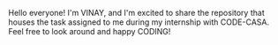 Hello everyone! I'm VINAY, and I'm excited to share the repository that houses the task assigned to me during my internship with CODE-CASA. Feel free to look around and happy CODING!
